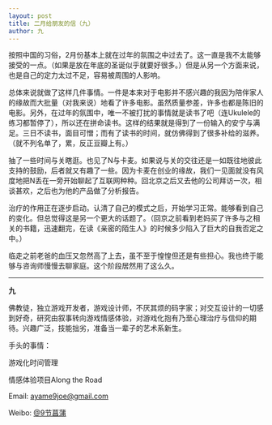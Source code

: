 ```yaml
---
layout: post
title: 二月给朋友的信（九）
author: 九
---
```

按照中国的习俗，2月份基本上就在过年的氛围之中过去了。这一直是我不太能够接受的一点。（如果是放在年底的圣诞似乎就要好很多。）但是从另一个方面来说，也是自己的定力太过不足，容易被周围的人影响。

总体来说就做了这样几件事情。一件是本来对于电影并不感兴趣的我因为陪伴家人的缘故而大批量（对我来说）地看了许多电影。虽然质量参差，许多也都是陈旧的电影。另外，在过年的氛围中，唯一不被打扰的事情就是读书了吧（连Ukulele的练习都暂停了），所以还在拼命读书。这样的结果就是得到了一份输入的安宁与满足。三日不读书，面目可憎；而有了读书的时间，就仿佛得到了很多补给的滋养。（就不列名单了，累，反正豆瓣上有。）

抽了一些时间与关瞎逛。也见了N与卡麦。如果说与关的交往还是一如既往地彼此支持的鼓励，后者就又有趣了一些。因为卡麦在创业的缘故，我们一见面就没有风度地把N丢在一旁开始聊起了互联网种种。回北京之后又去他的公司拜访一次，相谈甚欢，之后也为他的产品做了分析报告。

治疗的作用正在逐步启动。认清了自己的模式之后，开始学习正常。能够看到自己的变化。但总觉得这是另一个更大的话题了。（回京之前看到老妈买了许多与之相关的书籍，迅速翻完，在读《亲密的陌生人》的时候多少陷入了巨大的自我否定之中。）

临走之前老爸的血压又忽然高了上去，虽不至于惶惶但还是有些担心。我也终于能够与咨询师慢慢去聊家庭。这个阶段居然用了这么久。

---

**九**

佛教徒，独立游戏开发者，游戏设计师，不厌其烦的码字家；对交互设计的一切感到好奇，研究由叙事转向游戏情感体验，对游戏化抱有乃至心理治疗与信仰的期待。兴趣广泛，技能拙劣，准备当一辈子的艺术系新生。

手头的事情：

游戏化时间管理

情感体验项目Along the Road

Email: [ayame9joe@gmail.com](ayame9joe@gmail.com "ayame9joe@gmail.com")

Weibo: [@9节菖蒲](http://weibo.com/ayame9joe/ "@9节菖蒲")